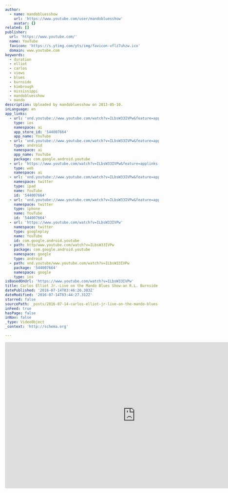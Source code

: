 ```yaml
---
author:
  - name: mandobluesshow
    url: 'https://www.youtube.com/user/mandobluesshow'
    avatar: {}
related: []
publisher:
  url: 'https://www.youtube.com/'
  name: YouTube
  favicon: 'https://s.ytimg.com/yts/img/favicon-vflz7uhzw.ico'
  domain: www.youtube.com
keywords:
  - duration
  - elliot
  - carlos
  - views
  - blues
  - burnside
  - kimbrough
  - mississippi
  - mandobluesshow
  - mando
description: Uploaded by mandobluesshow on 2013-05-10.
inLanguage: en
app_links:
  - url: 'vnd.youtube://www.youtube.com/watch?v=ILbsW33IVPw&feature=applinks'
    type: ios
    namespace: ai
    app_store_id: '544007664'
    app_name: YouTube
  - url: 'vnd.youtube://www.youtube.com/watch?v=ILbsW33IVPw&feature=applinks'
    type: android
    namespace: ai
    app_name: YouTube
    package: com.google.android.youtube
  - url: 'https://www.youtube.com/watch?v=ILbsW33IVPw&feature=applinks'
    type: web
    namespace: ai
  - url: 'vnd.youtube://www.youtube.com/watch?v=ILbsW33IVPw&feature=applinks'
    namespace: twitter
    type: ipad
    name: YouTube
    id: '544007664'
  - url: 'vnd.youtube://www.youtube.com/watch?v=ILbsW33IVPw&feature=applinks'
    namespace: twitter
    type: iphone
    name: YouTube
    id: '544007664'
  - url: 'https://www.youtube.com/watch?v=ILbsW33IVPw'
    namespace: twitter
    type: googleplay
    name: YouTube
    id: com.google.android.youtube
  - path: http/www.youtube.com/watch?v=ILbsW33IVPw
    package: com.google.android.youtube
    namespace: google
    type: android
  - path: vnd.youtube/www.youtube.com/watch?v=ILbsW33IVPw
    package: '544007664'
    namespace: google
    type: ios
isBasedOnUrl: 'https://www.youtube.com/watch?v=ILbsW33IVPw'
title: Carlos Elliot Jr.-Live on the Mando Blues Show-an R.L. Burnside song
datePublished: '2016-07-14T03:46:26.303Z'
dateModified: '2016-07-14T03:44:27.312Z'
starred: false
sourcePath: _posts/2016-07-14-carlos-elliot-jr-live-on-the-mando-blues-show-an-rl-burns.md
inFeed: true
hasPage: false
inNav: false
_type: VideoObject
_context: 'http://schema.org'

---
```

<iframe src="https://cdn.embedly.com/widgets/media.html?src=https%3A%2F%2Fwww.youtube.com%2Fembed%2FILbsW33IVPw%3Ffeature%3Doembed&amp;url=http%3A%2F%2Fwww.youtube.com%2Fwatch%3Fv%3DILbsW33IVPw&amp;image=https%3A%2F%2Fi.ytimg.com%2Fvi%2FILbsW33IVPw%2Fhqdefault.jpg&amp;key=b7d04c9b404c499eba89ee7072e1c4f7&amp;type=text%2Fhtml&amp;schema=youtube" width="854" height="480" scrolling="no" frameborder="0" allowfullscreen="" style=""></iframe>